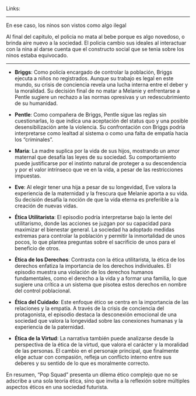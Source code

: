 Links:
___

En ese caso, los ninos son vistos como algo ilegal

Al final del capitulo, el policia no mata al bebe porque es algo novedoso, o brinda aire nuevo a la sociedad.
El policia cambio sus ideales al interactuar con la nina al darse cuenta que el constructo social que se tenia sobre los ninos  estaba equivocado.

___

- **Briggs**: Como policía encargado de controlar la población, Briggs ejecuta a niños no registrados. Aunque su trabajo es legal en este mundo, su crisis de conciencia revela una lucha interna entre el deber y la moralidad. Su decisión final de no matar a Melanie y enfrentarse a Pentle sugiere un rechazo a las normas opresivas y un redescubrimiento de su humanidad.
    
- **Pentle**: Como compañera de Briggs, Pentle sigue las reglas sin cuestionarlas, lo que indica una aceptación del status quo y una posible desensibilización ante la violencia. Su confrontación con Briggs podría interpretarse como lealtad al sistema o como una falta de empatía hacia los “criminales”.
    
- **Maria**: La madre suplica por la vida de sus hijos, mostrando un amor maternal que desafía las leyes de su sociedad. Su comportamiento puede justificarse por el instinto natural de proteger a su descendencia y por el valor intrínseco que ve en la vida, a pesar de las restricciones impuestas.
    
- **Eve**: Al elegir tener una hija a pesar de su longevidad, Eve valora la experiencia de la maternidad y la frescura que Melanie aporta a su vida. Su decisión desafía la noción de que la vida eterna es preferible a la creación de nuevas vidas.
    


- **Ética Utilitarista**: El episodio podría interpretarse bajo la lente del utilitarismo, donde las acciones se juzgan por su capacidad para maximizar el bienestar general. La sociedad ha adoptado medidas extremas para controlar la población y permitir la inmortalidad de unos pocos, lo que plantea preguntas sobre el sacrificio de unos para el beneficio de otros.
    
- **Ética de los Derechos**: Contrasta con la ética utilitarista, la ética de los derechos enfatiza la importancia de los derechos individuales. El episodio muestra una violación de los derechos humanos fundamentales, como el derecho a la vida y a formar una familia, lo que sugiere una crítica a un sistema que pisotea estos derechos en nombre del control poblacional.
    
- **Ética del Cuidado**: Este enfoque ético se centra en la importancia de las relaciones y la empatía. A través de la crisis de conciencia del protagonista, el episodio destaca la desconexión emocional de una sociedad que valora la longevidad sobre las conexiones humanas y la experiencia de la paternidad.
    
- **Ética de la Virtud**: La narrativa también puede analizarse desde la perspectiva de la ética de la virtud, que valora el carácter y la moralidad de las personas. El cambio en el personaje principal, que finalmente elige actuar con compasión, refleja un conflicto interno entre sus deberes y su sentido de lo que es moralmente correcto.
    

En resumen, “Pop Squad” presenta un dilema ético complejo que no se adscribe a una sola teoría ética, sino que invita a la reflexión sobre múltiples aspectos éticos en una sociedad futurista.